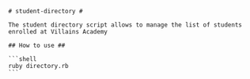     # student-directory #

    The student directory script allows to manage the list of students enrolled at Villains Academy

    ## How to use ##

    ```shell
    ruby directory.rb
    ```

